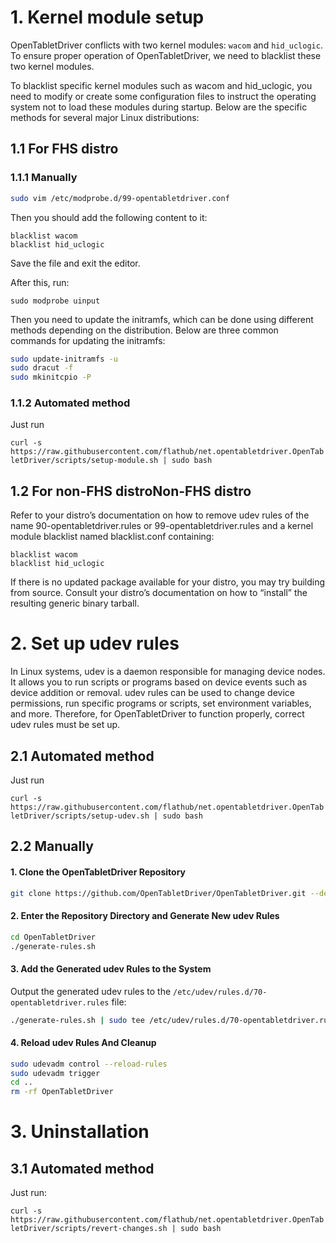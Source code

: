 # 1. Kernel module setup
OpenTabletDriver conflicts with two kernel modules: `wacom` and `hid_uclogic`. To ensure proper operation of OpenTabletDriver, we need to blacklist these two kernel modules.

To blacklist specific kernel modules such as wacom and hid_uclogic, you need to modify or create some configuration files to instruct the operating system not to load these modules during startup. Below are the specific methods for several major Linux distributions:

## 1.1  For FHS distro

### 1.1.1 Manually
```sh
sudo vim /etc/modprobe.d/99-opentabletdriver.conf
```
Then you should add the following content to it:
```
blacklist wacom
blacklist hid_uclogic
```
Save the file and exit the editor.

After this, run:

`sudo modprobe uinput`

Then you need to update the initramfs, which can be done using different methods depending on the distribution. Below are three common commands for updating the initramfs:
```bash
sudo update-initramfs -u
sudo dracut -f
sudo mkinitcpio -P
```
### 1.1.2 Automated method

Just run

`curl -s https://raw.githubusercontent.com/flathub/net.opentabletdriver.OpenTabletDriver/scripts/setup-module.sh | sudo bash
`


## 1.2  For non-FHS distroNon-FHS distro

Refer to your distro’s documentation on how to remove udev rules of the name 90-opentabletdriver.rules or 99-opentabletdriver.rules and a kernel module blacklist named blacklist.conf containing:
```
blacklist wacom
blacklist hid_uclogic
```
If there is no updated package available for your distro, you may try building from source. Consult your distro’s documentation on how to “install” the resulting generic binary tarball.

# 2. Set up udev rules

In Linux systems, udev is a daemon responsible for managing device nodes. It allows you to run scripts or programs based on device events such as device addition or removal. udev rules can be used to change device permissions, run specific programs or scripts, set environment variables, and more. Therefore, for OpenTabletDriver to function properly, correct udev rules must be set up.

## 2.1 Automated method

Just run

`curl -s https://raw.githubusercontent.com/flathub/net.opentabletdriver.OpenTabletDriver/scripts/setup-udev.sh | sudo bash`

## 2.2 Manually

#### 1. Clone the OpenTabletDriver Repository

```bash
git clone https://github.com/OpenTabletDriver/OpenTabletDriver.git --depth=1
```
#### 2. Enter the Repository Directory and Generate New udev Rules

```bash
cd OpenTabletDriver
./generate-rules.sh
```

#### 3. Add the Generated udev Rules to the System
Output the generated udev rules to the `/etc/udev/rules.d/70-opentabletdriver.rules` file:
```bash
./generate-rules.sh | sudo tee /etc/udev/rules.d/70-opentabletdriver.rules
```
#### 4. Reload udev Rules And Cleanup
```bash
sudo udevadm control --reload-rules
sudo udevadm trigger
cd ..
rm -rf OpenTabletDriver
```

# 3. Uninstallation
## 3.1 Automated method
Just run:

`curl -s https://raw.githubusercontent.com/flathub/net.opentabletdriver.OpenTabletDriver/scripts/revert-changes.sh | sudo bash
`